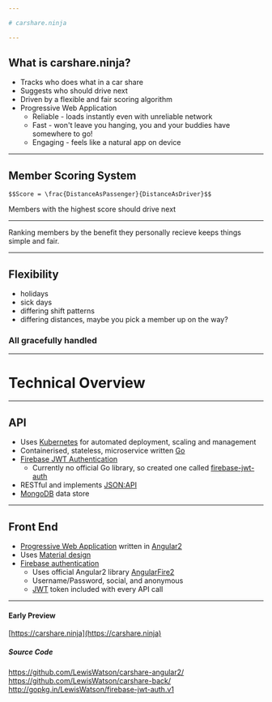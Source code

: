 ```yaml
---

# carshare.ninja

---
```


## What is carshare.ninja?

- Tracks who does what in a car share <!-- .element: class="fragment" data-fragment-index="1" -->
- Suggests who should drive next <!-- .element: class="fragment" data-fragment-index="2" -->
- Driven by a flexible and fair scoring algorithm <!-- .element: class="fragment" data-fragment-index="3" -->
- Progressive Web Application <!-- .element: class="fragment" data-fragment-index="4" -->
  - Reliable - loads instantly even with unreliable network
  - Fast - won't leave you hanging, you and your buddies have somewhere to go!
  - Engaging - feels like a natural app on device

---

## Member Scoring System

`$$Score = \frac{DistanceAsPassenger}{DistanceAsDriver}$$`

Members with the highest score should drive next <!-- .element: class="fragment" data-fragment-index="2" -->

---

Ranking members by the benefit they personally recieve keeps things simple and fair.

---

## Flexibility

- holidays 
- sick days 
- differing shift patterns 
- differing distances, maybe you pick a member up on the way?

### All gracefully handled

---

# Technical Overview

---

## API

- Uses [Kubernetes](https://kubernetes.io/) for automated deployment, scaling and management
- Containerised, stateless, microservice written [Go](https://golang.org)
- [Firebase JWT Authentication](https://firebase.google.com/docs/auth/admin/verify-id-tokens#verify_id_tokens_using_a_third-party_jwt_library) 
  - Currently no official Go library, so created one called [firebase-jwt-auth](https://github.com/LewisWatson/firebase-jwt-auth)
- RESTful and implements [JSON:API](http://jsonapi.org/) 
- [MongoDB](https://www.mongodb.com/) data store

---

## Front End

- [Progressive Web Application](https://developers.google.com/web/progressive-web-apps/) written in [Angular2](https://angular.io/)
- Uses [Material design](https://material.io/guidelines/material-design/introduction.html)
- [Firebase authentication](https://firebase.google.com/docs/auth/)
  - Uses official Angular2 library [AngularFire2](https://github.com/angular/angularfire2)
  - Username/Password, social, and anonymous
  - [JWT](https://jwt.io) token included with every API call

---

#### Early Preview

[https://carshare.ninja](https://carshare.ninja)

##### Source Code

https://github.com/LewisWatson/carshare-angular2/
https://github.com/LewisWatson/carshare-back/
http://gopkg.in/LewisWatson/firebase-jwt-auth.v1